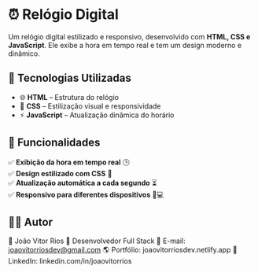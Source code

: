# ⏰ Relógio Digital  

Um relógio digital estilizado e responsivo, desenvolvido com **HTML, CSS e JavaScript**. Ele exibe a hora em tempo real e tem um design moderno e dinâmico.  

## 🚀 Tecnologias Utilizadas  

- 🌐 **HTML** – Estrutura do relógio  
- 🎨 **CSS** – Estilização visual e responsividade  
- ⚡ **JavaScript** – Atualização dinâmica do horário  

## 📌 Funcionalidades  

✅ **Exibição da hora em tempo real** 🕒  
✅ **Design estilizado com CSS** 🎨  
✅ **Atualização automática a cada segundo** ⏳  
✅ **Responsivo para diferentes dispositivos** 📱💻  

## 👨‍💻 Autor
📌 João Vitor Rios
💼 Desenvolvedor Full Stack
📧 E-mail: joaovitorriosdev@gmail.com
🌎 Portfólio: joaovitorriosdev.netlify.app
👔 LinkedIn: linkedin.com/in/joaovitorrios

